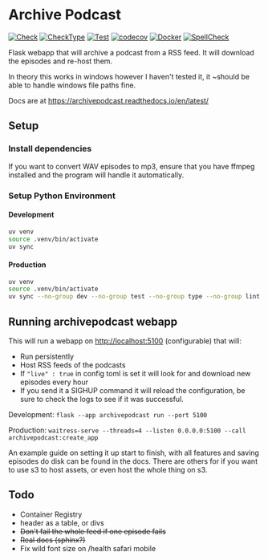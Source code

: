 # Archive Podcast

[![Check](https://github.com/kism/archivepodcast/actions/workflows/check.yml/badge.svg)](https://github.com/kism/archivepodcast/actions/workflows/check.yml)
[![CheckType](https://github.com/kism/archivepodcast/actions/workflows/check_types.yml/badge.svg)](https://github.com/kism/archivepodcast/actions/workflows/check_types.yml)
[![Test](https://github.com/kism/archivepodcast/actions/workflows/test.yml/badge.svg)](https://github.com/kism/archivepodcast/actions/workflows/test.yml)
[![codecov](https://codecov.io/gh/kism/archivepodcast/graph/badge.svg?token=FPGDA0ODT7)](https://codecov.io/gh/kism/archivepodcast)
[![Docker](https://github.com/kism/archivepodcast/actions/workflows/docker.yml/badge.svg)](https://github.com/kism/archivepodcast/actions/workflows/docker.yml)
[![SpellCheck](https://github.com/kism/archivepodcast/actions/workflows/spell_check.yml/badge.svg)](https://github.com/kism/archivepodcast/actions/workflows/spell_check.yml)

Flask webapp that will archive a podcast from a RSS feed. It will download the episodes and re-host them.

In theory this works in windows however I haven't tested it, it ~should be able to handle windows file paths fine.

Docs are at <https://archivepodcast.readthedocs.io/en/latest/>

## Setup

### Install dependencies

If you want to convert WAV episodes to mp3, ensure that you have ffmpeg installed and the program will handle it automatically.

### Setup Python Environment

#### Development

```bash
uv venv
source .venv/bin/activate
uv sync
```

#### Production

```bash
uv venv
source .venv/bin/activate
uv sync --no-group dev --no-group test --no-group type --no-group lint
```

## Running archivepodcast webapp

This will run a webapp on <http://localhost:5100> (configurable) that will:

- Run persistently
- Host RSS feeds of the podcasts
- If `"live" : true` in config toml is set it will look for and download new episodes every hour
- If you send it a SIGHUP command it will reload the configuration, be sure to check the logs to see if it was successful.

Development: `flask --app archivepodcast run --port 5100`

Production: `waitress-serve --threads=4 --listen 0.0.0.0:5100 --call archivepodcast:create_app`

An example guide on setting it up start to finish, with all features and saving episodes do disk can be found in the docs. There are others for if you want to use s3 to host assets, or even host the whole thing on s3.

## Todo

- Container Registry
- header as a table, or divs
- ~~Don't fail the whole feed if one episode fails~~
- ~~Real docs (sphinx?)~~
- Fix wild font size on /health safari mobile
